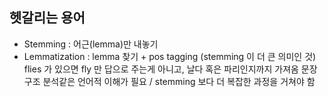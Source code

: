 ## 헷갈리는 용어
* Stemming : 어근(lemma)만 내놓기
* Lemmatization : lemma 찾기 + pos tagging (stemming 이 더 큰 의미인 것)
	flies 가 있으면 fly 만 답으로 주는게 아니고, 날다 혹은 파리인지까지 가져옴
	문장 구조 분석같은 언어적 이해가 필요 / stemming 보다 더 복잡한 과정을 거쳐야 함
